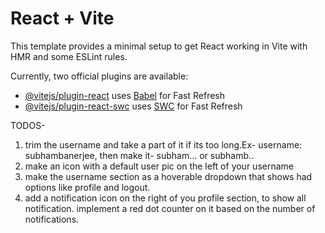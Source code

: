 # React + Vite

This template provides a minimal setup to get React working in Vite with HMR and some ESLint rules.

Currently, two official plugins are available:

- [@vitejs/plugin-react](https://github.com/vitejs/vite-plugin-react/blob/main/packages/plugin-react/README.md) uses [Babel](https://babeljs.io/) for Fast Refresh
- [@vitejs/plugin-react-swc](https://github.com/vitejs/vite-plugin-react-swc) uses [SWC](https://swc.rs/) for Fast Refresh

TODOS-
1) trim the username and take a part of it if its too long.Ex- username: subhambanerjee, then make it- subham... or subhamb..
2) make an icon with a default user pic on the left of your username
3) make the username section as a hoverable dropdown that shows had options like profile and logout.
4) add a notification icon on the right of you profile section, to show all notification. implement a red dot counter on it based on the number of notifications.
